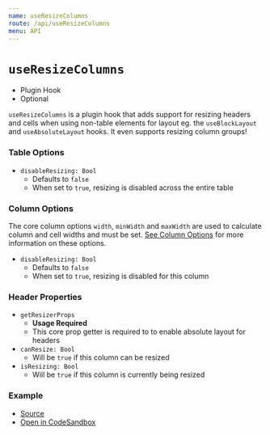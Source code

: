 ```yaml
---
name: useResizeColumns
route: /api/useResizeColumns
menu: API
---
```


# `useResizeColumns`

- Plugin Hook
- Optional

`useResizeColumns` is a plugin hook that adds support for resizing headers and cells when using non-table elements for layout eg. the `useBlockLayout` and `useAbsoluteLayout` hooks. It even supports resizing column groups!

### Table Options

- `disableResizing: Bool`
  - Defaults to `false`
  - When set to `true`, resizing is disabled across the entire table

### Column Options

The core column options `width`, `minWidth` and `maxWidth` are used to calculate column and cell widths and must be set. [See Column Options](#column-options) for more information on these options.

- `disableResizing: Bool`
  - Defaults to `false`
  - When set to `true`, resizing is disabled for this column

### Header Properties

- `getResizerProps`
  - **Usage Required**
  - This core prop getter is required to to enable absolute layout for headers
- `canResize: Bool`
  - Will be `true` if this column can be resized
- `isResizing: Bool`
  - Will be `true` if this column is currently being resized

### Example

- [Source](https://github.com/tanstack/react-table/tree/master/examples/column-resizing)
- [Open in CodeSandbox](https://codesandbox.io/s/github/tanstack/react-table/tree/master/examples/column-resizing)
